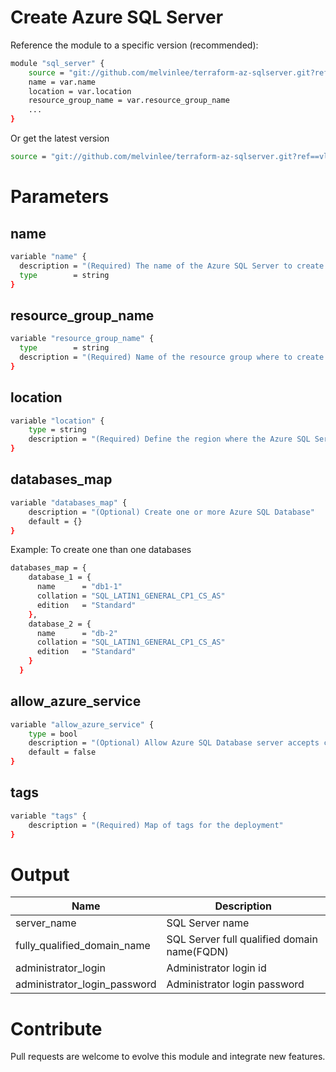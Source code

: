 # Create Azure SQL Server

Reference the module to a specific version (recommended):

```sh
module "sql_server" {
    source = "git://github.com/melvinlee/terraform-az-sqlserver.git?ref=v0.1"
    name = var.name
    location = var.location
    resource_group_name = var.resource_group_name
    ...
}
```

Or get the latest version

```sh
source = "git://github.com/melvinlee/terraform-az-sqlserver.git?ref==vlatest"
```

# Parameters

## name

```sh
variable "name" {
  description = "(Required) The name of the Azure SQL Server to create."
  type        = string
}
```

## resource_group_name

```sh
variable "resource_group_name" {
  type        = string
  description = "(Required) Name of the resource group where to create the Azure SQL Server"
}
```

## location
```sh
variable "location" {
    type = string
    description = "(Required) Define the region where the Azure SQL Server will be created"
}
```

## databases_map
```sh
variable "databases_map" {
    description = "(Optional) Create one or more Azure SQL Database"
    default = {}
}
```

Example: To create one than one databases

```sh
databases_map = {
    database_1 = {
      name      = "db1-1"
      collation = "SQL_LATIN1_GENERAL_CP1_CS_AS"
      edition   = "Standard"
    },
    database_2 = {
      name      = "db-2"
      collation = "SQL_LATIN1_GENERAL_CP1_CS_AS"
      edition   = "Standard"
    }
  }
```

## allow_azure_service
```sh
variable "allow_azure_service" {
    type = bool
    description = "(Optional) Allow Azure SQL Database server accepts communication from any subnet inside the Azure boundary"
    default = false
}
```

## tags
```sh
variable "tags" {
    description = "(Required) Map of tags for the deployment"
}
```

# Output 

| Name            | Description                                                            |
| --------------- | ---------------------------------------------------------------------- |
| server_name     | SQL Server name                                                        |
| fully_qualified_domain_name | SQL Server full qualified domain name(FQDN)                |
| administrator_login         | Administrator login id                                     |
| administrator_login_password| Administrator login password                               |

# Contribute

Pull requests are welcome to evolve this module and integrate new features.